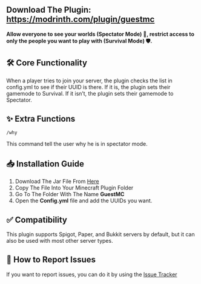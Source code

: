 ## **Download The Plugin:** https://modrinth.com/plugin/guestmc


**Allow everyone to see your worlds (Spectator Mode) 👀, restrict access to only the people you want to play with (Survival Mode) 🛡️.**

## 🛠️ Core Functionality
When a player tries to join your server, the plugin checks the list in config.yml to see if their UUID is there. If it is, the plugin sets their gamemode to Survival. If it isn’t, the plugin sets their gamemode to Spectator.

## ✨ Extra Functions

```
/why
```
This command tell the user why he is in spectator mode.

## 📥 Installation Guide
1. Download The Jar File From [Here](https://modrinth.com/plugin/guestmc/versions)
2. Copy The File Into Your Minecraft Plugin Folder
3. Go To The Folder With The Name **GuestMC**
4. Open the **Config.yml** file and add the UUIDs you want.

## ✅ Compatibility
This plugin supports Spigot, Paper, and Bukkit servers by default, but it can also be used with most other server types.

## 🐛 How to Report Issues
If you want to report issues, you can do it by using the [Issue Tracker](https://github.com/DrPanayioths/GuestMC/issues)
